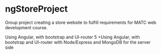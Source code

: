 # ngStoreProject

Group project creating a store website to fulfill requirements for MATC web development course.  

Using Angular, with bootstrap and UI-router  5   +Using Angular, with bootstrap and UI-router with Node/Express and MongoDB for the server side  

